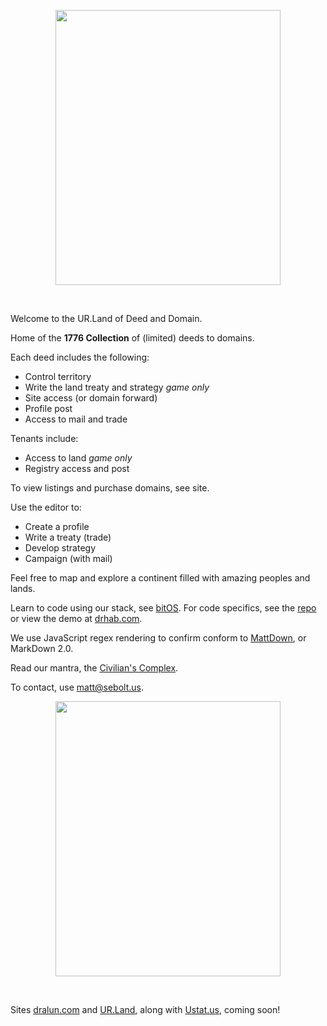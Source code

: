 
<p align="center">
  <img src="https://github.com/nfnth/res/raw/main/site/coat.png" width="360" height="440" /></p>

<br/>

Welcome to the UR.Land of Deed and Domain.

Home of the **1776 Collection** of (limited) deeds to domains. 

Each deed includes the following:

- Control territory
- Write the land treaty and strategy *game only*
- Site access (or domain forward)
- Profile post
- Access to mail and trade

Tenants include:

- Access to land *game only*
- Registry access and post

To view listings and purchase domains, see site.

Use the editor to:

- Create a profile
- Write a treaty (trade)
- Develop strategy
- Campaign (with mail)

Feel free to map and explore a continent filled with amazing peoples and lands. 

Learn to code using our stack, see [bitOS](https://github.com/nfnth/nfnth/wiki/Bit-OS). For code specifics, see the [repo]() or view the demo at [drhab.com](https://drhab.com).

We use JavaScript regex rendering to confirm conform to [MattDown](https://github.com/nfnth/nfnth/wiki/Mattdown), or MarkDown 2.0.

Read our mantra, the [Civilian's Complex](https://github.com/nfnth/nfnth/wiki/Manifest).
 
To contact, use matt@sebolt.us.

<p align="center">
  <img src="https://github.com/nfnth/res/raw/main/site/bird.png" width="360" height="440" /></p>

<br/>

Sites [dralun.com]() and [UR.Land](), along with [Ustat.us](), coming soon!
